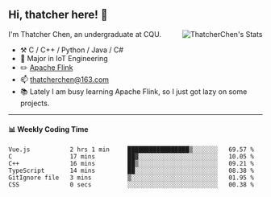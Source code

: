 ## Hi, thatcher here! :wave:

<img align="right" src="https://github-readme-stats.vercel.app/api?username=thatcherchen&title_color=333&text_color=777" alt="ThatcherChen's Stats" >

I'm Thatcher Chen, an undergraduate at CQU.

- :hammer_and_pick:  C / C++ / Python / Java / C# 
- :seedling:  Major in IoT Engineering
- :pencil2: [Apache Flink](https://github.com/apache/flink)
- :mailbox: thatcherchen@163.com
- :books: Lately I am busy learning Apache Flink, so I just got lazy on some projects.

---

#### :bar_chart: Weekly Coding Time

<!--START_SECTION:waka-->

```text
Vue.js           2 hrs 1 min     █████████████████▒░░░░░░░   69.57 %
C                17 mins         ██▓░░░░░░░░░░░░░░░░░░░░░░   10.05 %
C++              16 mins         ██▒░░░░░░░░░░░░░░░░░░░░░░   09.21 %
TypeScript       14 mins         ██░░░░░░░░░░░░░░░░░░░░░░░   08.38 %
GitIgnore file   3 mins          ▒░░░░░░░░░░░░░░░░░░░░░░░░   01.95 %
CSS              0 secs          ░░░░░░░░░░░░░░░░░░░░░░░░░   00.38 %
```

<!--END_SECTION:waka-->
